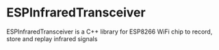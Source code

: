 # ESPInfraredTransceiver
ESPInfraredTransceiver is a C++ library for ESP8266 WiFi chip to record, store and replay infrared signals
